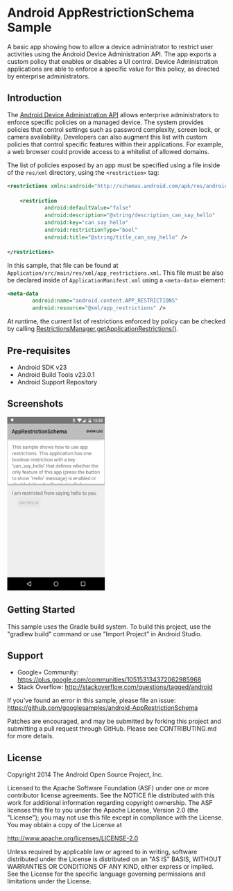 
Android AppRestrictionSchema Sample
===================================

A basic app showing how to allow a device administrator to restrict user
activities using the Android Device Administration API. The app exports
a custom policy that enables or disables a UI control. Device Administration
applications are able to enforce a specific value for this policy, as
directed by enterprise administrators.

Introduction
------------

The [Android Device Administration API][1] allows enterprise administrators to
enforce specific policies on a managed device. The system provides policies
that control settings such as password complexity, screen lock, or camera
availability. Developers can also augment this list with custom policies
that control specific features within their applications. For example,
a web browser could provide access to a whitelist of allowed domains.

The list of policies exposed by an app must be specified using a file
inside of the `res/xml` directory, using the `<restriction>` tag:

```xml
<restrictions xmlns:android="http://schemas.android.com/apk/res/android">

    <restriction
            android:defaultValue="false"
            android:description="@string/description_can_say_hello"
            android:key="can_say_hello"
            android:restrictionType="bool"
            android:title="@string/title_can_say_hello" />

</restrictions>
```

In this sample, that file can be found at
`Application/src/main/res/xml/app_restrictions.xml`. This file must be
also be declared inside of `ApplicationManifest.xml` using a `<meta-data>`
element:

```xml
<meta-data
        android:name="android.content.APP_RESTRICTIONS"
        android:resource="@xml/app_restrictions" />
```

At runtime, the current list of restrictions enforced by policy can be
checked by calling [RestrictionsManager.getApplicationRestrictions()][2].

[1]: http://developer.android.com/guide/topics/admin/device-admin.html
[2]: https://developer.android.com/reference/android/content/RestrictionsManager.html#getApplicationRestrictions()

Pre-requisites
--------------

- Android SDK v23
- Android Build Tools v23.0.1
- Android Support Repository

Screenshots
-------------

<img src="screenshots/main.png" height="400" alt="Screenshot"/> 

Getting Started
---------------

This sample uses the Gradle build system. To build this project, use the
"gradlew build" command or use "Import Project" in Android Studio.

Support
-------

- Google+ Community: https://plus.google.com/communities/105153134372062985968
- Stack Overflow: http://stackoverflow.com/questions/tagged/android

If you've found an error in this sample, please file an issue:
https://github.com/googlesamples/android-AppRestrictionSchema

Patches are encouraged, and may be submitted by forking this project and
submitting a pull request through GitHub. Please see CONTRIBUTING.md for more details.

License
-------

Copyright 2014 The Android Open Source Project, Inc.

Licensed to the Apache Software Foundation (ASF) under one or more contributor
license agreements.  See the NOTICE file distributed with this work for
additional information regarding copyright ownership.  The ASF licenses this
file to you under the Apache License, Version 2.0 (the "License"); you may not
use this file except in compliance with the License.  You may obtain a copy of
the License at

http://www.apache.org/licenses/LICENSE-2.0

Unless required by applicable law or agreed to in writing, software
distributed under the License is distributed on an "AS IS" BASIS, WITHOUT
WARRANTIES OR CONDITIONS OF ANY KIND, either express or implied.  See the
License for the specific language governing permissions and limitations under
the License.
